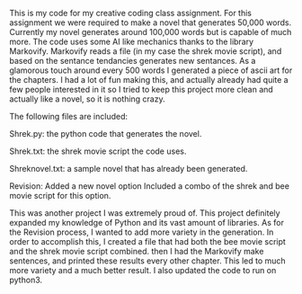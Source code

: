 This is my code for my creative coding class assignment. For this assignment we were required to make a novel that generates 50,000 words. Currently my novel generates around 100,000 words but is capable of much more. The code uses some AI like mechanics thanks to the library Markovify. Markovify reads a file (in my case the shrek movie script), and based on the sentance tendancies generates new sentances. As a glamorous touch around every 500 words I generated a piece of ascii art for the chapters. I had a lot of fun making this, and actually already had quite a few people interested in it so I tried to keep this project more clean and actually like a novel, so it is nothing crazy.

The following files are included:

Shrek.py: the python code that generates the novel.

Shrek.txt: the shrek movie script the code uses.

Shreknovel.txt: a sample novel that has already been generated.


Revision: 
Added a new novel option
Included a combo of the shrek and bee movie script for this option.

This was another project I was extremely proud of. This project definitely expanded my knowledge of Python and its vast amount of libraries. As for the Revision process, I wanted to add more variety in the generation. In order to accomplish this, I created a file that had both the bee movie script and the shrek movie script combined. then I had the Markovify make sentences, and printed these results every other chapter. This led to much more variety and a much better result. I also updated the code to run on python3.
